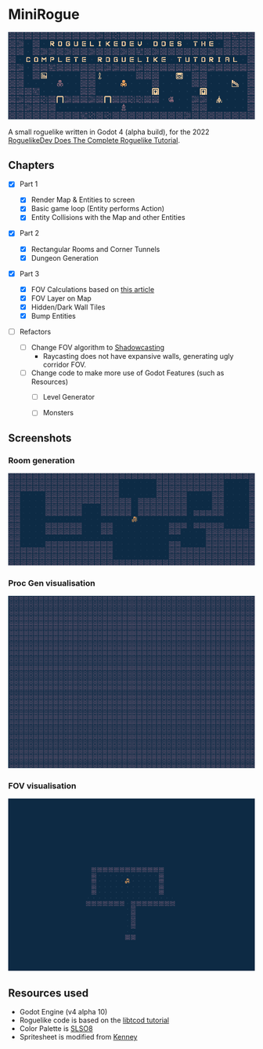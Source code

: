 # MiniRogue

![header with preview of the game](./docs/player.png)

A small roguelike written in Godot 4 (alpha build), for the 2022 [RoguelikeDev Does The Complete Roguelike Tutorial](https://www.reddit.com/r/roguelikedev/wiki/python_tutorial_series).

## Chapters

- [x] Part 1

  - [x] Render Map & Entities to screen
  - [x] Basic game loop (Entity performs Action)
  - [x] Entity Collisions with the Map and other Entities

- [x] Part 2

  - [x] Rectangular Rooms and Corner Tunnels
  - [x] Dungeon Generation

- [x] Part 3

  - [x] FOV Calculations based on [this article](http://roguebasin.com/index.php/Eligloscode)
  - [x] FOV Layer on Map
  - [x] Hidden/Dark Wall Tiles
  - [x] Bump Entities

- [ ] Refactors

  - [ ] Change FOV algorithm to [Shadowcasting](http://www.adammil.net/blog/v125_Roguelike_Vision_Algorithms.html#shadowcode)
      - Raycasting does not have expansive walls, generating ugly corridor FOV. 
  - [ ] Change code to make more use of Godot Features (such as Resources)
    - [ ] Level Generator
    - [ ] Monsters
  

## Screenshots

### Room generation

![procedural generation](./docs/procgen.png)

### Proc Gen visualisation

![procedural generation video](./docs/procgen.gif)

### FOV visualisation

![field of view video](./docs/fov.gif)

## Resources used

- Godot Engine (v4 alpha 10)
- Roguelike code is based on the [libtcod tutorial](https://rogueliketutorials.com/tutorials/tcod/v2/)
- Color Palette is [SLSO8](https://lospec.com/palette-list/slso8)
- Spritesheet is modified from [Kenney](https://kenney.nl/assets/bit-pack)
